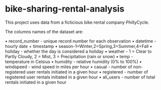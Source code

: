 # bike-sharing-rental-analysis

This project uses data from a ficticious bike rental company PhillyCycle. 

The columns names of the dataset are:


• record_number - unique record number for each observation
• datetime - hourly date + timestamp
• season-1=Winter,2=Spring,3=Summer,4=Fall
• holiday - whether the day is considered a holiday
• weather - 1 = Clear to Partly Cloudy, 2 = Mist, 3 = Precipitation (rain or snow)
• temp - temperature in Celsius
• humidity - relative humidity (0% to 100%)
• windspeed - wind speed in miles per hour
• casual - number of non-registered user rentals initiated in a given hour
• registered - number of registered user rentals initiated in a given hour
• all_users - number of total rentals initiated in a given hour
